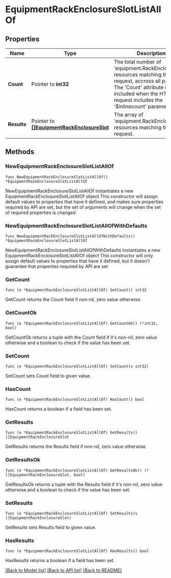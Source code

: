 # EquipmentRackEnclosureSlotListAllOf

## Properties

Name | Type | Description | Notes
------------ | ------------- | ------------- | -------------
**Count** | Pointer to **int32** | The total number of &#39;equipment.RackEnclosureSlot&#39; resources matching the request, accross all pages. The &#39;Count&#39; attribute is included when the HTTP GET request includes the &#39;$inlinecount&#39; parameter. | [optional] 
**Results** | Pointer to [**[]EquipmentRackEnclosureSlot**](equipment.RackEnclosureSlot.md) | The array of &#39;equipment.RackEnclosureSlot&#39; resources matching the request. | [optional] 

## Methods

### NewEquipmentRackEnclosureSlotListAllOf

`func NewEquipmentRackEnclosureSlotListAllOf() *EquipmentRackEnclosureSlotListAllOf`

NewEquipmentRackEnclosureSlotListAllOf instantiates a new EquipmentRackEnclosureSlotListAllOf object
This constructor will assign default values to properties that have it defined,
and makes sure properties required by API are set, but the set of arguments
will change when the set of required properties is changed

### NewEquipmentRackEnclosureSlotListAllOfWithDefaults

`func NewEquipmentRackEnclosureSlotListAllOfWithDefaults() *EquipmentRackEnclosureSlotListAllOf`

NewEquipmentRackEnclosureSlotListAllOfWithDefaults instantiates a new EquipmentRackEnclosureSlotListAllOf object
This constructor will only assign default values to properties that have it defined,
but it doesn't guarantee that properties required by API are set

### GetCount

`func (o *EquipmentRackEnclosureSlotListAllOf) GetCount() int32`

GetCount returns the Count field if non-nil, zero value otherwise.

### GetCountOk

`func (o *EquipmentRackEnclosureSlotListAllOf) GetCountOk() (*int32, bool)`

GetCountOk returns a tuple with the Count field if it's non-nil, zero value otherwise
and a boolean to check if the value has been set.

### SetCount

`func (o *EquipmentRackEnclosureSlotListAllOf) SetCount(v int32)`

SetCount sets Count field to given value.

### HasCount

`func (o *EquipmentRackEnclosureSlotListAllOf) HasCount() bool`

HasCount returns a boolean if a field has been set.

### GetResults

`func (o *EquipmentRackEnclosureSlotListAllOf) GetResults() []EquipmentRackEnclosureSlot`

GetResults returns the Results field if non-nil, zero value otherwise.

### GetResultsOk

`func (o *EquipmentRackEnclosureSlotListAllOf) GetResultsOk() (*[]EquipmentRackEnclosureSlot, bool)`

GetResultsOk returns a tuple with the Results field if it's non-nil, zero value otherwise
and a boolean to check if the value has been set.

### SetResults

`func (o *EquipmentRackEnclosureSlotListAllOf) SetResults(v []EquipmentRackEnclosureSlot)`

SetResults sets Results field to given value.

### HasResults

`func (o *EquipmentRackEnclosureSlotListAllOf) HasResults() bool`

HasResults returns a boolean if a field has been set.


[[Back to Model list]](../README.md#documentation-for-models) [[Back to API list]](../README.md#documentation-for-api-endpoints) [[Back to README]](../README.md)



